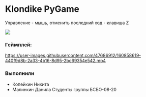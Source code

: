 # Klondike PyGame
Управление - мышь, отменить последний ход - клавиша Z

![](https://github.com/Borobeyka/klondike-py/blob/master/scores.jpg)

### Геймплей:
https://user-images.githubusercontent.com/47686912/160858619-440f9d8b-2a33-4b16-8d95-2bc69354e542.mp4

### Выполнили
- Копейкин Никита
- Малинкин Данила
Студенты группы БСБО-08-20
